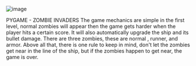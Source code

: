 ![image](https://github.com/user-attachments/assets/8bb9088c-cbd0-47d8-84a3-a0cfa7058c50)

PYGAME - ZOMBIE INVADERS
The game mechanics are simple in the first level, normal zombies will appear then the game gets harder when the player hits a certain score. 
It will also automatically upgrade the ship and its bullet damage. 
There are three zombies, these are normal , runner, and armor. 
Above all that, there is one rule to keep in mind, don't let the zombies get near in the line of the ship, 
but if the zombies happen to get near, the game is over.
